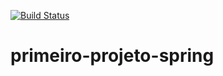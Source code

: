 [![Build Status](https://travis-ci.org/RodrigoCursino/primeiro-projeto-spring.svg?branch=master)](https://travis-ci.org/RodrigoCursino/primeiro-projeto-spring)
# primeiro-projeto-spring
